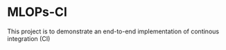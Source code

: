 # MLOPs-CI
This project is to demonstrate an end-to-end implementation of continous integration (CI)
